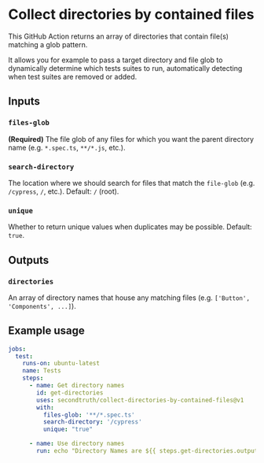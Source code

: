 # Collect directories by contained files

This GitHub Action returns an array of directories that contain file(s) matching a glob pattern.

It allows you for example to pass a target directory and file glob to dynamically determine which tests suites to run, automatically detecting when test suites are removed or added.

## Inputs

### `files-glob`

**(Required)** The file glob of any files for which you want the parent directory name (e.g. `*.spec.ts`, `**/*.js`, etc.).

### `search-directory`

The location where we should search for files that match the `file-glob` (e.g. `/cypress`, `/`, etc.). Default: `/` (root).

### `unique`

Whether to return unique values when duplicates may be possible. Default: `true`.

## Outputs

### `directories`

An array of directory names that house any matching files (e.g. `['Button', 'Components', ...]`).

## Example usage

```yaml
jobs:
  test:
    runs-on: ubuntu-latest
    name: Tests
    steps:
      - name: Get directory names
        id: get-directories
        uses: secondtruth/collect-directories-by-contained-files@v1
        with:
          files-glob: '**/*.spec.ts'
          search-directory: '/cypress'
          unique: "true"

      - name: Use directory names
        run: echo "Directory Names are ${{ steps.get-directories.outputs.directories }}
```
